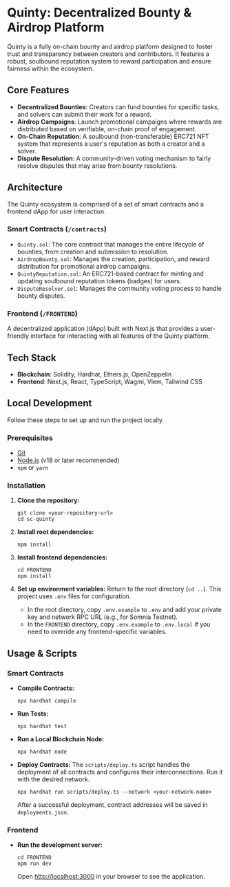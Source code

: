 # Quinty: Decentralized Bounty & Airdrop Platform

Quinty is a fully on-chain bounty and airdrop platform designed to foster trust and transparency between creators and contributors. It features a robust, soulbound reputation system to reward participation and ensure fairness within the ecosystem.

## Core Features

-   **Decentralized Bounties**: Creators can fund bounties for specific tasks, and solvers can submit their work for a reward.
-   **Airdrop Campaigns**: Launch promotional campaigns where rewards are distributed based on verifiable, on-chain proof of engagement.
-   **On-Chain Reputation**: A soulbound (non-transferable) ERC721 NFT system that represents a user's reputation as both a creator and a solver.
-   **Dispute Resolution**: A community-driven voting mechanism to fairly resolve disputes that may arise from bounty resolutions.

## Architecture

The Quinty ecosystem is comprised of a set of smart contracts and a frontend dApp for user interaction.

### Smart Contracts (`/contracts`)

-   `Quinty.sol`: The core contract that manages the entire lifecycle of bounties, from creation and submission to resolution.
-   `AirdropBounty.sol`: Manages the creation, participation, and reward distribution for promotional airdrop campaigns.
-   `QuintyReputation.sol`: An ERC721-based contract for minting and updating soulbound reputation tokens (badges) for users.
-   `DisputeResolver.sol`: Manages the community voting process to handle bounty disputes.

### Frontend (`/FRONTEND`)

A decentralized application (dApp) built with Next.js that provides a user-friendly interface for interacting with all features of the Quinty platform.

## Tech Stack

-   **Blockchain**: Solidity, Hardhat, Ethers.js, OpenZeppelin
-   **Frontend**: Next.js, React, TypeScript, Wagmi, Viem, Tailwind CSS

## Local Development

Follow these steps to set up and run the project locally.

### Prerequisites

-   [Git](https://git-scm.com/)
-   [Node.js](https://nodejs.org/en/) (v18 or later recommended)
-   `npm` or `yarn`

### Installation

1.  **Clone the repository:**
    ```shell
    git clone <your-repository-url>
    cd sc-quinty
    ```

2.  **Install root dependencies:**
    ```shell
    npm install
    ```

3.  **Install frontend dependencies:**
    ```shell
    cd FRONTEND
    npm install
    ```

4.  **Set up environment variables:**
    Return to the root directory (`cd ..`). This project uses `.env` files for configuration.
    -   In the root directory, copy `.env.example` to `.env` and add your private key and network RPC URL (e.g., for Somnia Testnet).
    -   In the `FRONTEND` directory, copy `.env.example` to `.env.local` if you need to override any frontend-specific variables.

## Usage & Scripts

### Smart Contracts

-   **Compile Contracts:**
    ```shell
    npx hardhat compile
    ```

-   **Run Tests:**
    ```shell
    npx hardhat test
    ```

-   **Run a Local Blockchain Node:**
    ```shell
    npx hardhat node
    ```

-   **Deploy Contracts:**
    The `scripts/deploy.ts` script handles the deployment of all contracts and configures their interconnections. Run it with the desired network.
    ```shell
    npx hardhat run scripts/deploy.ts --network <your-network-name>
    ```
    After a successful deployment, contract addresses will be saved in `deployments.json`.

### Frontend

-   **Run the development server:**
    ```shell
    cd FRONTEND
    npm run dev
    ```
    Open [http://localhost:3000](http://localhost:3000) in your browser to see the application.